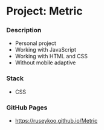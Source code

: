 # Project: Metric

### Description

* Personal project
* Working with JavaScript
* Working with HTML and CSS
* Without mobile adaptive

### Stack

* CSS

### GitHub Pages

* https://ruseykoo.github.io/Metric
